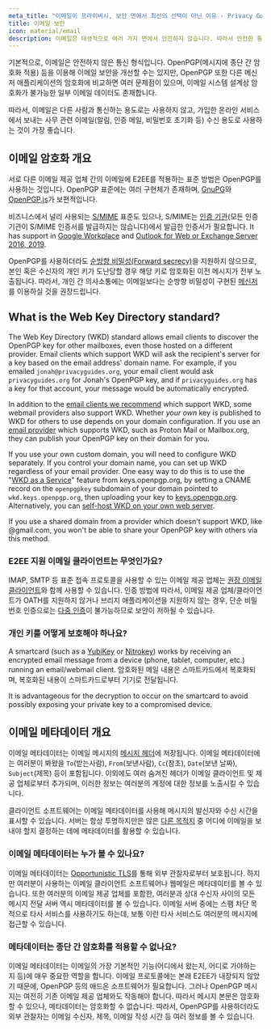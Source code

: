 ```yaml
---
meta_title: "이메일이 프라이버시, 보안 면에서 최선의 선택이 아닌 이유 - Privacy Guides"
title: 이메일 보안
icon: material/email
description: 이메일은 태생적으로 여러 가지 면에서 안전하지 않습니다. 따라서 안전한 통신을 위한 최선의 선택은 아닙니다.
---
```


기본적으로, 이메일은 안전하지 않은 통신 형식입니다. OpenPGP(메시지에 종단 간 암호화 적용) 등을 이용해 이메일 보안을 개선할 수는 있지만, OpenPGP 또한 다른 메신저 애플리케이션의 암호화에 비교하면 여러 문제점이 있으며, 이메일 시스템 설계상 암호화가 불가능한 일부 이메일 데이터도 존재합니다.

따라서, 이메일은 다른 사람과 통신하는 용도로는 사용하지 않고, 가입한 온라인 서비스에서 보내는 사무 관련 이메일(알림, 인증 메일, 비밀번호 초기화 등) 수신 용도로 사용하는 것이 가장 좋습니다.

## 이메일 암호화 개요

서로 다른 이메일 제공 업체 간의 이메일에 E2EE를 적용하는 표준 방법은 OpenPGP를 사용하는 것입니다. OpenPGP 표준에는 여러 구현체가 존재하며, [GnuPG](https://en.wikipedia.org/wiki/GNU_Privacy_Guard)와 [OpenPGP.js](https://openpgpjs.org)가 보편적입니다.

비즈니스에서 널리 사용되는 [S/MIME](https://en.wikipedia.org/wiki/S/MIME) 표준도 있으나, S/MIME는 [인증 기관](https://en.wikipedia.org/wiki/Certificate_authority)(모든 인증 기관이 S/MIME 인증서를 발급하지는 않습니다)에서 발급한 인증서가 필요합니다. It has support in [Google Workplace](https://support.google.com/a/topic/9061730) and [Outlook for Web or Exchange Server 2016, 2019](https://support.office.com/article/encrypt-messages-by-using-s-mime-in-outlook-on-the-web-878c79fc-7088-4b39-966f-14512658f480).

OpenPGP를 사용하더라도 [순방향 비밀성(Forward secrecy)](https://en.wikipedia.org/wiki/Forward_secrecy)을 지원하지 않으므로, 본인 혹은 수신자의 개인 키가 도난당할 경우 해당 키로 암호화된 이전 메시지가 전부 노출됩니다. 따라서, 개인 간 의사소통에는 이메일보다는 순방향 비밀성이 구현된 [메신저](../real-time-communication.md)를 이용하실 것을 권장드립니다.

## What is the Web Key Directory standard?

The Web Key Directory (WKD) standard allows email clients to discover the OpenPGP key for other mailboxes, even those hosted on a different provider. Email clients which support WKD will ask the recipient's server for a key based on the email address' domain name. For example, if you emailed `jonah@privacyguides.org`, your email client would ask `privacyguides.org` for Jonah's OpenPGP key, and if `privacyguides.org` has a key for that account, your message would be automatically encrypted.

In addition to the [email clients we recommend](../email-clients.md) which support WKD, some webmail providers also support WKD. Whether *your own* key is published to WKD for others to use depends on your domain configuration. If you use an [email provider](../email.md#openpgp-compatible-services) which supports WKD, such as Proton Mail or Mailbox.org, they can publish your OpenPGP key on their domain for you.

If you use your own custom domain, you will need to configure WKD separately. If you control your domain name, you can set up WKD regardless of your email provider. One easy way to do this is to use the "[WKD as a Service](https://keys.openpgp.org/about/usage#wkd-as-a-service)" feature from keys.openpgp.org, by setting a CNAME record on the `openpgpkey` subdomain of your domain pointed to `wkd.keys.openpgp.org`, then uploading your key to [keys.openpgp.org](https://keys.openpgp.org). Alternatively, you can [self-host WKD on your own web server](https://wiki.gnupg.org/WKDHosting).

If you use a shared domain from a provider which doesn't support WKD, like @gmail.com, you won't be able to share your OpenPGP key with others via this method.

### E2EE 지원 이메일 클라이언트는 무엇인가요?

IMAP, SMTP 등 표준 접속 프로토콜을 사용할 수 있는 이메일 제공 업체는 [권장 이메일 클라이언트](../email-clients.md)와 함께 사용할 수 있습니다. 인증 방법에 따라서, 이메일 제공 업체/클라이언트가 OATH를 지원하지 않거나 브리지 애플리케이션을 지원하지 않는 경우, 단순 비밀번호 인증으로는 [다중 인증](multi-factor-authentication.md)이 불가능하므로 보안이 저하될 수 있습니다.

### 개인 키를 어떻게 보호해야 하나요?

A smartcard (such as a [YubiKey](https://support.yubico.com/hc/articles/360013790259-Using-Your-YubiKey-with-OpenPGP) or [Nitrokey](../security-keys.md#nitrokey)) works by receiving an encrypted email message from a device (phone, tablet, computer, etc.) running an email/webmail client. 암호화된 메일 내용은 스마트카드에서 복호화되며, 복호화된 내용이 스마트카드로부터 기기로 전달됩니다.

It is advantageous for the decryption to occur on the smartcard to avoid possibly exposing your private key to a compromised device.

## 이메일 메타데이터 개요

이메일 메타데이터는 이메일 메시지의 [메시지 헤더](https://en.wikipedia.org/wiki/Email#Message_header)에 저장됩니다. 이메일 메타데이터에는 여러분이 봐왔을 `To`(받는사람), `From`(보낸사람), `Cc`(참조), `Date`(보낸 날짜), `Subject`(제목) 등이 포함됩니다. 이외에도 여러 숨겨진 헤더가 이메일 클라이언트 및 제공 업체로부터 추가되며, 이러한 정보는 여러분의 계정에 대한 정보를 노출시킬 수 있습니다.

클라이언트 소프트웨어는 이메일 메타데이터를 사용해 메시지의 발신자와 수신 시간을 표시할 수 있습니다. 서버는 항상 투명하지만은 않은 [다른 목적지](https://en.wikipedia.org/wiki/Email#Message_header) 중 어디에 이메일을 보내야 할지 결정하는 데에 메타데이터를 활용할 수 있습니다.

### 이메일 메타데이터는 누가 볼 수 있나요?

이메일 메타데이터는 [Opportunistic TLS](https://en.wikipedia.org/wiki/Opportunistic_TLS)를 통해 외부 관찰자로부터 보호됩니다. 하지만 여러분이 사용하는 이메일 클라이언트 소프트웨어나 웹메일은 메타데이터를 볼 수 있습니다. 또한 여러분의 이메일 제공 업체를 포함한, 여러분과 상대 수신자 사이의 모든 메시지 전달 서버 역시 메타데이터를 볼 수 있습니다. 이메일 서버 중에는 스팸 차단 목적으로 타사 서비스를 사용하기도 하는데, 보통 이런 타사 서비스도 여러분의 메시지에 접근할 수 있습니다.

### 메타데이터는 종단 간 암호화를 적용할 수 없나요?

이메일 메타데이터는 이메일의 가장 기본적인 기능(어디에서 왔는지, 어디로 가야하는지 등)에 매우 중요한 역할을 합니다. 이메일 프로토콜에는 본래 E2EE가 내장되지 않았기 때문에, OpenPGP 등의 애드온 소프트웨어가 필요합니다. 그러나 OpenPGP 메시지는 여전히 기존 이메일 제공 업체와도 작동해야 합니다. 따라서 메시지 본문은 암호화할 수 있으나, 메타데이터는 암호화할 수 없습니다. 따라서, OpenPGP를 사용하더라도 외부 관찰자는 이메일 수신자, 제목, 이메일 작성 시간 등 여러 정보를 볼 수 있습니다.

